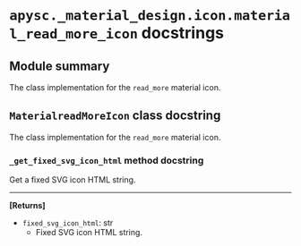 # `apysc._material_design.icon.material_read_more_icon` docstrings

## Module summary

The class implementation for the `read_more` material icon.

## `MaterialreadMoreIcon` class docstring

The class implementation for the `read_more` material icon.

### `_get_fixed_svg_icon_html` method docstring

Get a fixed SVG icon HTML string.<hr>

**[Returns]**

- `fixed_svg_icon_html`: str
  - Fixed SVG icon HTML string.